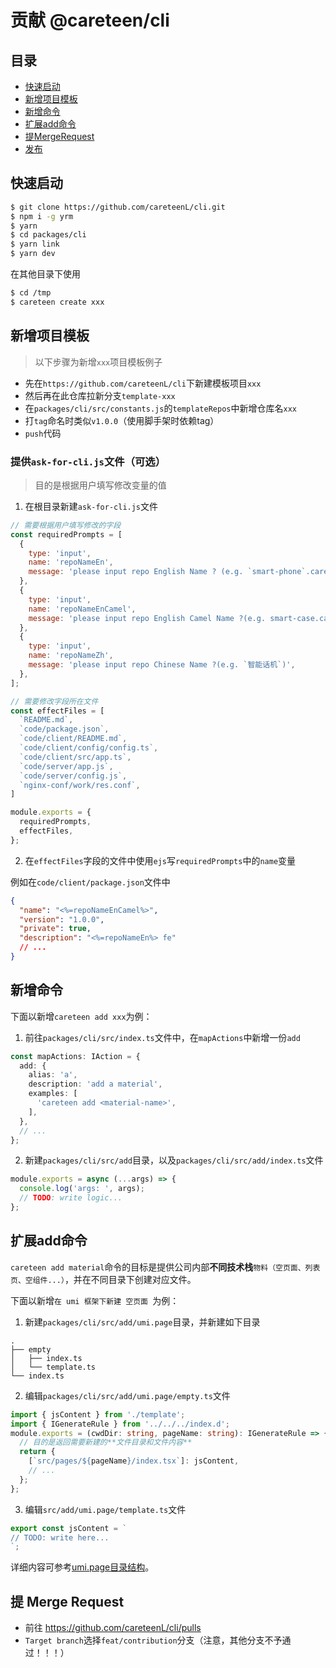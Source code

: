 # 贡献 @careteen/cli

## 目录

- [快速启动](#快速启动)
- [新增项目模板](#新增项目模板)
- [新增命令](#新增命令)
- [扩展add命令](#扩展add命令)
- [提MergeRequest](#提-merge-request)
- [发布](#发布)

## 快速启动

```bash
$ git clone https://github.com/careteenL/cli.git
$ npm i -g yrm
$ yarn
$ cd packages/cli
$ yarn link
$ yarn dev
```

在其他目录下使用

```bash
$ cd /tmp
$ careteen create xxx
```

## 新增项目模板

> 以下步骤为新增`xxx`项目模板例子

- 先在`https://github.com/careteenL/cli`下新建模板项目`xxx`
- 然后再在此仓库拉新分支`template-xxx`
- 在`packages/cli/src/constants.js`的`templateRepos`中新增仓库名`xxx`
- 打`tag`命名时类似`v1.0.0`（使用脚手架时依赖tag）
- `push`代码

### 提供`ask-for-cli.js`文件（可选）

> 目的是根据用户填写修改变量的值

1. 在根目录新建`ask-for-cli.js`文件

```js
// 需要根据用户填写修改的字段
const requiredPrompts = [
  {
    type: 'input',
    name: 'repoNameEn',
    message: 'please input repo English Name ? (e.g. `smart-phone`.careteen.cn)',
  },
  {
    type: 'input',
    name: 'repoNameEnCamel',
    message: 'please input repo English Camel Name ?(e.g. smart-case.careteen.cn/`smartPhone`)',
  },
  {
    type: 'input',
    name: 'repoNameZh',
    message: 'please input repo Chinese Name ?(e.g. `智能话机`)',
  },
];

// 需要修改字段所在文件
const effectFiles = [
  `README.md`,
  `code/package.json`,
  `code/client/README.md`,
  `code/client/config/config.ts`,
  `code/client/src/app.ts`,
  `code/server/app.js`,
  `code/server/config.js`,
  `nginx-conf/work/res.conf`,
]

module.exports = {
  requiredPrompts,
  effectFiles,
};
```

2. 在`effectFiles`字段的文件中使用`ejs`写`requiredPrompts`中的`name`变量

例如在`code/client/package.json`文件中

```json
{
  "name": "<%=repoNameEnCamel%>",
  "version": "1.0.0",
  "private": true,
  "description": "<%=repoNameEn%> fe"
  // ...
}
```

## 新增命令

下面以新增`careteen add xxx`为例：

1. 前往`packages/cli/src/index.ts`文件中，在`mapActions`中新增一份`add`

```ts
const mapActions: IAction = {
  add: {
    alias: 'a',
    description: 'add a material',
    examples: [
      'careteen add <material-name>',
    ],
  },
  // ...
};
```

2. 新建`packages/cli/src/add`目录，以及`packages/cli/src/add/index.ts`文件

```ts
module.exports = async (...args) => {
  console.log('args: ', args);
  // TODO: write logic...
};
```

## 扩展add命令

`careteen add material`命令的目标是提供公司内部**不同技术栈**`物料（空页面、列表页、空组件...）`，并在不同目录下创建对应文件。

下面以新增`在 umi 框架下新建 空页面 `为例：

1. 新建`packages/cli/src/add/umi.page`目录，并新建如下目录

```shell
.
├── empty
│   ├── index.ts
│   └── template.ts
└── index.ts 
```

2. 编辑`packages/cli/src/add/umi.page/empty.ts`文件

```ts
import { jsContent } from './template';
import { IGenerateRule } from '../../../index.d';
module.exports = (cwdDir: string, pageName: string): IGenerateRule => {
  // 目的是返回需要新建的**文件目录和文件内容**
  return {
    [`src/pages/${pageName}/index.tsx`]: jsContent,
    // ...
  };
};
```

3. 编辑`src/add/umi.page/template.ts`文件

```ts
export const jsContent = `
// TODO: write here...
`;
```

详细内容可参考[umi.page目录结构](../packages/cli/src/add/umi.page)。


## 提 Merge Request

- 前往 https://github.com/careteenL/cli/pulls
- `Target branch`选择`feat/contribution`分支（注意，其他分支不予通过！！！）
